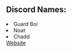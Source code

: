<!DOCTYPE html>
<html>
<body>
<h2>
Discord Names:
</h2>
<li>
Guard Boi
</li>
<li>
Noat
</li>
<li>
Chadd
</li>
<a href="https://cow.futbol">Website</a>
</body>
</html>
